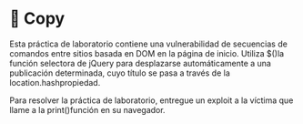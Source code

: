 # 🖕 Copy

Esta práctica de laboratorio contiene una vulnerabilidad de secuencias de comandos entre sitios basada en DOM en la página de inicio. Utiliza $()la función selectora de jQuery para desplazarse automáticamente a una publicación determinada, cuyo título se pasa a través de la location.hashpropiedad.

Para resolver la práctica de laboratorio, entregue un exploit a la víctima que llame a la print()función en su navegador.
